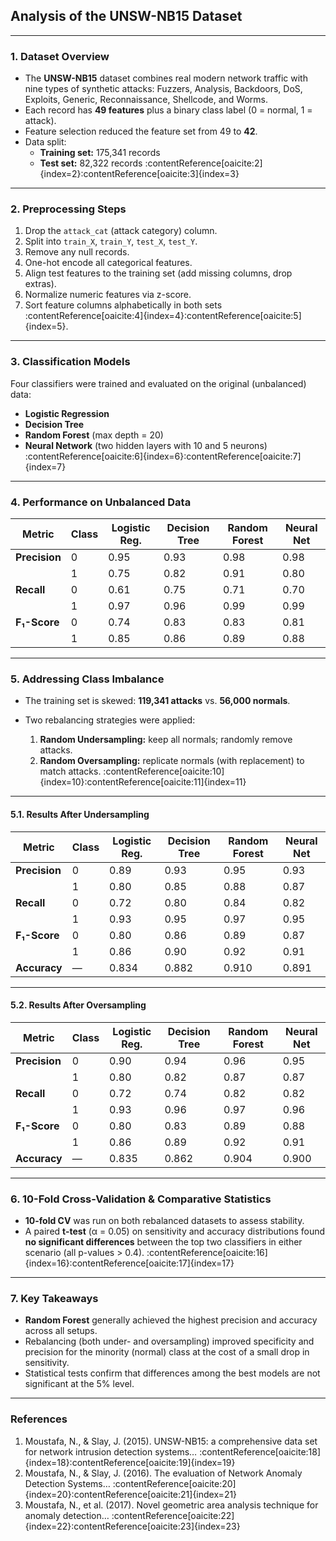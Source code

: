 ## Analysis of the UNSW-NB15 Dataset  
---

### 1. Dataset Overview  
- The **UNSW-NB15** dataset combines real modern network traffic with nine types of synthetic attacks: Fuzzers, Analysis, Backdoors, DoS, Exploits, Generic, Reconnaissance, Shellcode, and Worms.  
- Each record has **49 features** plus a binary class label (0 = normal, 1 = attack).  
- Feature selection reduced the feature set from 49 to **42**.  
- Data split:  
  - **Training set:** 175,341 records  
  - **Test set:** 82,322 records :contentReference[oaicite:2]{index=2}:contentReference[oaicite:3]{index=3}  

---

### 2. Preprocessing Steps  
1. Drop the `attack_cat` (attack category) column.  
2. Split into `train_X`, `train_Y`, `test_X`, `test_Y`.  
3. Remove any null records.  
4. One-hot encode all categorical features.  
5. Align test features to the training set (add missing columns, drop extras).  
6. Normalize numeric features via z-score.  
7. Sort feature columns alphabetically in both sets :contentReference[oaicite:4]{index=4}:contentReference[oaicite:5]{index=5}.

---

### 3. Classification Models  
Four classifiers were trained and evaluated on the original (unbalanced) data:  
- **Logistic Regression**  
- **Decision Tree**  
- **Random Forest** (max depth = 20)  
- **Neural Network** (two hidden layers with 10 and 5 neurons) :contentReference[oaicite:6]{index=6}:contentReference[oaicite:7]{index=7}

---

### 4. Performance on Unbalanced Data  

| Metric     | Class | Logistic Reg. | Decision Tree | Random Forest | Neural Net |
|------------|-------|---------------|---------------|---------------|------------|
| **Precision** | 0     | 0.95          | 0.93          | 0.98          | 0.98       |
|            | 1     | 0.75          | 0.82          | 0.91          | 0.80       |
| **Recall**    | 0     | 0.61          | 0.75          | 0.71          | 0.70       |
|            | 1     | 0.97          | 0.96          | 0.99          | 0.99       |
| **F₁-Score**  | 0     | 0.74          | 0.83          | 0.83          | 0.81       |
|            | 1     | 0.85          | 0.86          | 0.89          | 0.88       | :contentReference[oaicite:8]{index=8}:contentReference[oaicite:9]{index=9}

---

### 5. Addressing Class Imbalance  

- The training set is skewed: **119,341 attacks** vs. **56,000 normals**.  
- Two rebalancing strategies were applied:

  1. **Random Undersampling:** keep all normals; randomly remove attacks.  
  2. **Random Oversampling:** replicate normals (with replacement) to match attacks. :contentReference[oaicite:10]{index=10}:contentReference[oaicite:11]{index=11}

---

#### 5.1. Results After Undersampling  

| Metric     | Class | Logistic Reg. | Decision Tree | Random Forest | Neural Net |
|------------|-------|---------------|---------------|---------------|------------|
| **Precision** | 0     | 0.89          | 0.93          | 0.95          | 0.93       |
|            | 1     | 0.80          | 0.85          | 0.88          | 0.87       |
| **Recall**    | 0     | 0.72          | 0.80          | 0.84          | 0.82       |
|            | 1     | 0.93          | 0.95          | 0.97          | 0.95       |
| **F₁-Score**  | 0     | 0.80          | 0.86          | 0.89          | 0.87       |
|            | 1     | 0.86          | 0.90          | 0.92          | 0.91       |
| **Accuracy**  | —     | 0.834         | 0.882         | 0.910         | 0.891     | :contentReference[oaicite:12]{index=12}:contentReference[oaicite:13]{index=13}

---

#### 5.2. Results After Oversampling  

| Metric     | Class | Logistic Reg. | Decision Tree | Random Forest | Neural Net |
|------------|-------|---------------|---------------|---------------|------------|
| **Precision** | 0     | 0.90          | 0.94          | 0.96          | 0.95       |
|            | 1     | 0.80          | 0.82          | 0.87          | 0.87       |
| **Recall**    | 0     | 0.72          | 0.74          | 0.82          | 0.82       |
|            | 1     | 0.93          | 0.96          | 0.97          | 0.96       |
| **F₁-Score**  | 0     | 0.80          | 0.83          | 0.89          | 0.88       |
|            | 1     | 0.86          | 0.89          | 0.92          | 0.91       |
| **Accuracy**  | —     | 0.835         | 0.862         | 0.904         | 0.900     | :contentReference[oaicite:14]{index=14}:contentReference[oaicite:15]{index=15}

---

### 6. 10-Fold Cross-Validation & Comparative Statistics  

- **10-fold CV** was run on both rebalanced datasets to assess stability.  
- A paired **t-test** (α = 0.05) on sensitivity and accuracy distributions found **no significant differences** between the top two classifiers in either scenario (all p-values > 0.4). :contentReference[oaicite:16]{index=16}:contentReference[oaicite:17]{index=17}

---

### 7. Key Takeaways  
- **Random Forest** generally achieved the highest precision and accuracy across all setups.  
- Rebalancing (both under- and oversampling) improved specificity and precision for the minority (normal) class at the cost of a small drop in sensitivity.  
- Statistical tests confirm that differences among the best models are not significant at the 5% level.

---

### References  
1. Moustafa, N., & Slay, J. (2015). UNSW-NB15: a comprehensive data set for network intrusion detection systems… :contentReference[oaicite:18]{index=18}:contentReference[oaicite:19]{index=19}  
2. Moustafa, N., & Slay, J. (2016). The evaluation of Network Anomaly Detection Systems… :contentReference[oaicite:20]{index=20}:contentReference[oaicite:21]{index=21}  
3. Moustafa, N., et al. (2017). Novel geometric area analysis technique for anomaly detection… :contentReference[oaicite:22]{index=22}:contentReference[oaicite:23]{index=23}
